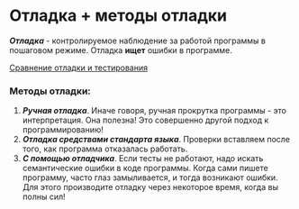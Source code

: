 # Отладка + методы отладки

***Отладка*** - контролируемое наблюдение за работой программы в пошаговом режиме.
Отладка **ищет** ошибки в программе.

[Сравнение отладки и тестирования](https://github.com/box1t/Moscow_Aviation_Wikipedia/blob/main/lectures/1sem/day6/Тестирование%20и%20отладка.md)

### Методы отладки:

1) ***Ручная отладка***. Иначе говоря, ручная прокрутка программы - это интерпретация. Она полезна! Это совершенно другой подход к программированию!
2) ***Отладка средствами стандарта языка***. Проверки вставляем после того, как программа отказалась работать.
3) ***С помощью отладчика***. Если тесты не работают, надо искать семантические ошибки в коде программы. Когда сами пишете программу, часто глаз замыливается, и тогда возникают ошибки. Для этого производите отладку через некоторое время, когда вы полны сил!

